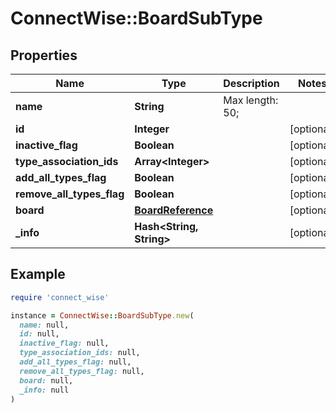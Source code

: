 # ConnectWise::BoardSubType

## Properties

| Name | Type | Description | Notes |
| ---- | ---- | ----------- | ----- |
| **name** | **String** |  Max length: 50; |  |
| **id** | **Integer** |  | [optional] |
| **inactive_flag** | **Boolean** |  | [optional] |
| **type_association_ids** | **Array&lt;Integer&gt;** |  | [optional] |
| **add_all_types_flag** | **Boolean** |  | [optional] |
| **remove_all_types_flag** | **Boolean** |  | [optional] |
| **board** | [**BoardReference**](BoardReference.md) |  | [optional] |
| **_info** | **Hash&lt;String, String&gt;** |  | [optional] |

## Example

```ruby
require 'connect_wise'

instance = ConnectWise::BoardSubType.new(
  name: null,
  id: null,
  inactive_flag: null,
  type_association_ids: null,
  add_all_types_flag: null,
  remove_all_types_flag: null,
  board: null,
  _info: null
)
```

